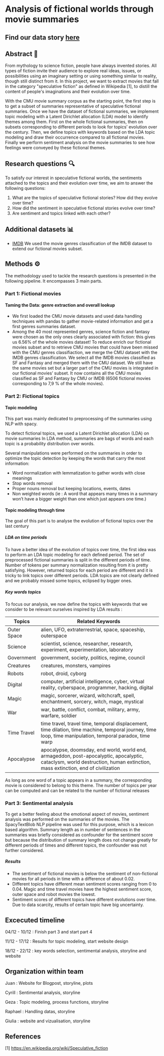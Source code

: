 # Analysis of fictional worlds through movie summaries

## Find our data story [here](https://giulia0402.github.io/)

## Abstract 📜
From mythology to science fiction, people have always invented stories. All types of fiction invite their audience to explore real ideas, issues, or possibilities using an imaginary setting or using something similar to reality, though still distinct from it. In this project, we want to extract movies that fall in the category "speculative fiction" as defined in Wikipedia [1], to distill the content of people's imaginations and their evolution over time.

With the CMU movie summary corpus as the starting point, the first step is to get a subset of summaries representative of speculative fictional summaries. Once we have the dataset of fictional summaries, we implement topic modeling with a Latent Dirichlet allocation (LDA) model to identify themes among them. First on the whole fictional summaries, then on subsets corresponding to different periods to look for topics’ evolution over the century.
Then, we define topics with keywords based on the LDA topic modeling and draw their occurrence compared to all fictional movies.
Finally we perform sentiment analysis on the movie summaries to see how feelings were conveyed by these fictional themes. 

## Research questions 🔍

To satisfy our interest in speculative fictional worlds, the sentiments attached to the topics and their evolution over time, we aim to answer the following questions:
1. What are the topics of speculative fictional stories? How did they evolve over time?   
2. How did the sentiment in speculative fictional stories evolve over time?   
3. Are sentiment and topics linked with each other?   


## Additional datasets 📊

* [IMDB](https://developer.imdb.com/non-commercial-datasets/) We used the movie genres classification of the IMDB dataset to extend our fictional movies subset.


## Methods ⚙️

The methodology used to tackle the research questions is presented in the following pipeline. It encompasses 3 main parts.

### **Part 1: Fictional movies**

#### Taming the Data: genre extraction and overall lookup
* We first loaded the CMU movie datasets and used data handling techniques with pandas to gather movie-related information and get a first genres summaries dataset.
* Among the 40 most represented genres, science fiction and fantasy were chosen as the only ones clearly associated with fiction: this gives us 6.56% of the whole movies dataset!
To reduce enrich our fictional movies subset and to retrieve CMU movies that could have been missed with the CMU genres classifiaction, we merge the CMU dataset with the IMDB genres classification. We select all the IMDB movies classified as SF and Fantasy and merged them with the CMU dataset. We still have the same movies set but a larger part of the CMU movies is integrated in our fictional movies’ subset. It now contains all the CMU movies classified as SF and Fantasy by CMU or IMDB (6506 fictional movies corresponding to 7,9 % of the whole movies).

### **Part 2: Fictional topics**

#### Topic modeling 

This part was mainly dedicated to preprocessing of the summaries using NLP with spacy.

To detect fictional topics, we used a Latent Dirichlet allocation (LDA) on movie summaries 
In LDA method, summaries are bags of words and each topic is a probability distribution over words.

Several manipulations were performed on the summaries in order to optimize the topic detection by keeping the words that carry the most information:
* Word normalization with lemmatization to gather words with close meanings
* Stop words removal   
* Proper nouns removal but keeping locations, events, dates
* Non weighted words (ie : A word that appears many times in a summary won’t have a bigger weight than one which just appears one time.)


#### Topic modeling through time
The goal of this part is to analyse the evolution of fictional topics over the last century
##### LDA on time periods 
To have a better idea of the evolution of topics over time, the first idea was to perform an LDA topic modeling for each defined period. 
The set of preprocessed fictional summaries is split in the different periods of time. Number of tokens per summary normalization resulting from it is pretty satisfying.
However, returned topics for each period are different and it is tricky to link topics over different periods. 
LDA topics are not clearly defined and we probably missed some topics, eclipsed by bigger ones. 

##### Key words topics
To focus our analysis, we now define the topics with keywords that we consider to be relevant ourselves inspired by LDA results : 

| Topics           | Related Keywords                                            |
|------------------|-------------------------------------------------------------|
| Outer Space      | alien, UFO, extraterrestrial, space, spaceship, outerspace   |
| Science          | scientist, science, researcher, research, experiment, experimentation, laboratory |
| Government       | government, society, politics, regime, council               |
| Creatures        | creatures, monsters, vampires                                |
| Robots           | robot, droid, cyborg                                         |
| Digital          | computer, artificial intelligence, cyber, virtual reality, cyberspace, programmer, hacking, digital |
| Magic            | magic, sorcerer, wizard, witchcraft, spell, enchantment, sorcery, witch, mage, mystical |
| War              | war, battle, conflict, combat, military, army, warfare, soldier |
| Time Travel      | time travel, travel time, temporal displacement, time dilation, time machine, temporal journey, time loop, time manipulation, temporal paradox, time warp |
| Apocalypse       | apocalypse, doomsday, end world, world end, armageddon, post-apocalyptic, apocalyptic, cataclysm, world destruction, human extinction, mass extinction, end of civilization |


As long as one word of a topic appears in a summary, the corresponding movie is considered to belong to this theme. The number of  topics per year can be computed and can be related to the number of fictional releases

### **Part 3: Sentimental analysis**
To get a better feeling about the emotional aspect of movies, sentiment analysis was performed on the summaries of the movies. The SpacyTextBlob NLP pipeline was used for this purpose, which is a lexicon based algorithm. Summary length as in number of sentences in the summaries was briefly considered as confounder for the sentiment score but because the distribution of summary length does not change greatly for different periods of times and different topics, the confounder was not further considered.

##### Results
- The sentiment of fictional movies is below the sentiment of non-fictional movies for all periods in time with a difference of about 0.02.
- Different topics have different mean sentiment scores ranging from 0 to 0.04. Magic and time travel movies have the highest sentiment score, outer space and robot movies the lowest.
- Sentiment scores of different topics have different evolutions over time. Due to data scarcity, results of certain topic have big uncertainty.




## Excecuted timeline

04/12 - 10/12 : Finish part 3 and start part 4

11/12 - 17/12 : Results for topic modeling, start website design

18/12 - 22/12 : key words selection, sentimental analysis,  storyline and website


## Organization within team

Juan  : Website for Blogpost, storyline, plots

Cyrill : Sentimental analysis, storyline

Geza : Topic modeling, process functions, storyline

Raphael : Handling datas, storyline

Giulia : website and vizualisation, storyline


## References
[1] https://en.wikipedia.org/wiki/Speculative_fiction
